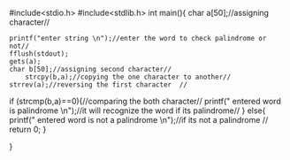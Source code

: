 #include<stdio.h>
#include<stdlib.h>
int main(){
    char a[50];//assigning character//

	printf("enter string \n");//enter the word to check palindrome or not//
    fflush(stdout);
    gets(a);
    char b[50];//assigning second character//
        strcpy(b,a);//copying the one character to another//
    strrev(a);//reversing the first character  //

if (strcmp(b,a)==0){//comparing the both character//
	printf(" entered word is palindrome \n");//it will recognize the word if its palindrome//
}
else{
	printf(" entered word is not a palindrome \n");//if its not a palindrome //
	return 0;
}

}

